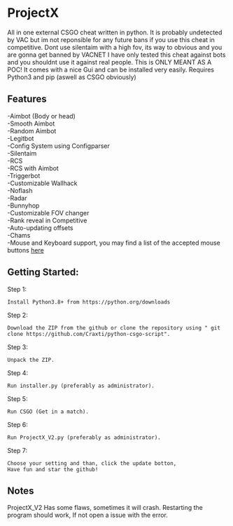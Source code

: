 # ProjectX
All in one external CSGO cheat written in python.
It is probably undetected by VAC but im not reponsible for any future bans if you use this cheat in competitive. 
Dont use silentaim with a high fov, its way to obvious and you are gonna get banned by VACNET
I have only tested this cheat against bots and you shouldnt use it against real people. This is ONLY MEANT AS A POC!
It comes with a nice Gui and can be installed very easily.
Requires Python3 and pip (aswell as CSGO obviously)                                             


## Features
-Aimbot (Body or head) \
-Smooth Aimbot \
-Random Aimbot\
-Legitbot \
-Config System using Configparser \
-Silentaim \
-RCS \
-RCS with Aimbot \
-Triggerbot \
-Customizable Wallhack \
-Noflash \
-Radar \
-Bunnyhop \
-Customizable FOV changer \
-Rank reveal in Competitive \
-Auto-updating offsets \
-Chams \
-Mouse and Keyboard support, you may find a list of the accepted mouse buttons [here](https://github.com/Craxti/Python-CSGO-Cheat/blob/main/Utils/Utilities.py#L58)

## Getting Started:

Step 1:
```
Install Python3.8+ from https://python.org/downloads
```

Step 2:
```
Download the ZIP from the github or clone the repository using " git clone https://github.com/Craxti/python-csgo-script".
```
 
Step 3:
```
Unpack the ZIP.
```

Step 4:
```
Run installer.py (preferably as administrator).
```

Step 5:
```
Run CSGO (Get in a match).
```

Step 6:
```
Run ProjectX_V2.py (preferably as administrator).
```

Step 7:
```
Choose your setting and than, click the update botton,
Have fun and star the github!
```

## Notes
ProjectX_V2 Has some flaws, sometimes it will crash.
Restarting the program should work, If not open a issue with the error.
